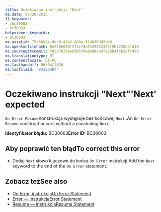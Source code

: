 ```yaml
---
title: Oczekiwano instrukcji "Next"
ms.date: 07/20/2015
f1_keywords:
- vbc30003
- bc30003
helpviewer_keywords:
- BC30003
ms.assetid: 75a68984-decd-43e2-808a-f14b36dd2c60
ms.openlocfilehash: 8e228b638f3f5c74a94294323f5f9b7735befd10
ms.sourcegitcommit: f8c270376ed905f6a8896ce0fe25b4f4b38ff498
ms.translationtype: MT
ms.contentlocale: pl-PL
ms.lasthandoff: 06/04/2020
ms.locfileid: "84386487"
---
```

# <a name="next-expected"></a><span data-ttu-id="3f1de-102">Oczekiwano instrukcji "Next"</span><span class="sxs-lookup"><span data-stu-id="3f1de-102">'Next' expected</span></span>
<span data-ttu-id="3f1de-103">`On Error Resume`Konstrukcja występuje bez końcowej `Next` .</span><span class="sxs-lookup"><span data-stu-id="3f1de-103">An `On Error Resume` construct occurs without a concluding `Next`.</span></span>  
  
 <span data-ttu-id="3f1de-104">**Identyfikator błędu:** BC30003</span><span class="sxs-lookup"><span data-stu-id="3f1de-104">**Error ID:** BC30003</span></span>  
  
## <a name="to-correct-this-error"></a><span data-ttu-id="3f1de-105">Aby poprawić ten błąd</span><span class="sxs-lookup"><span data-stu-id="3f1de-105">To correct this error</span></span>  
  
- <span data-ttu-id="3f1de-106">Dodaj `Next` słowo kluczowe do końca `On Error` instrukcji.</span><span class="sxs-lookup"><span data-stu-id="3f1de-106">Add the `Next` keyword to the end of the `On Error` statement.</span></span>  
  
## <a name="see-also"></a><span data-ttu-id="3f1de-107">Zobacz też</span><span class="sxs-lookup"><span data-stu-id="3f1de-107">See also</span></span>

- [<span data-ttu-id="3f1de-108">On Error, instrukcja</span><span class="sxs-lookup"><span data-stu-id="3f1de-108">On Error Statement</span></span>](../language-reference/statements/on-error-statement.md)
- [<span data-ttu-id="3f1de-109">Error — Instrukcja</span><span class="sxs-lookup"><span data-stu-id="3f1de-109">Error Statement</span></span>](../language-reference/statements/error-statement.md)
- [<span data-ttu-id="3f1de-110">Resume — Instrukcja</span><span class="sxs-lookup"><span data-stu-id="3f1de-110">Resume Statement</span></span>](../language-reference/statements/resume-statement.md)
